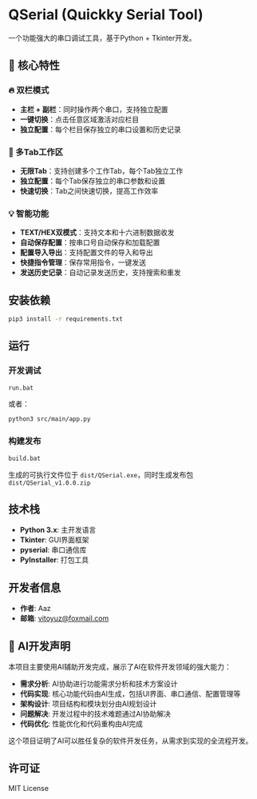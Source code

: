 # QSerial (Quickky Serial Tool)

一个功能强大的串口调试工具，基于Python + Tkinter开发。

## 🚀 核心特性

### 🔥 双栏模式
- **主栏 + 副栏**：同时操作两个串口，支持独立配置
- **一键切换**：点击任意区域激活对应栏目
- **独立配置**：每个栏目保存独立的串口设置和历史记录

### 📑 多Tab工作区
- **无限Tab**：支持创建多个工作Tab，每个Tab独立工作
- **独立配置**：每个Tab保存独立的串口参数和设置
- **快速切换**：Tab之间快速切换，提高工作效率

### 💡 智能功能
- **TEXT/HEX双模式**：支持文本和十六进制数据收发
- **自动保存配置**：按串口号自动保存和加载配置
- **配置导入导出**：支持配置文件的导入和导出
- **快捷指令管理**：保存常用指令，一键发送
- **发送历史记录**：自动记录发送历史，支持搜索和重发

## 安装依赖

```bash
pip3 install -r requirements.txt
```

## 运行

### 开发调试

```bash
run.bat
```

或者：

```bash
python3 src/main/app.py
```

### 构建发布

```bash
build.bat
```

生成的可执行文件位于 `dist/QSerial.exe`，同时生成发布包 `dist/QSerial_v1.0.0.zip`

## 技术栈

- **Python 3.x**: 主开发语言
- **Tkinter**: GUI界面框架
- **pyserial**: 串口通信库
- **PyInstaller**: 打包工具

## 开发者信息

- **作者**: Aaz
- **邮箱**: vitoyuz@foxmail.com

## 🤖 AI开发声明

本项目主要使用AI辅助开发完成，展示了AI在软件开发领域的强大能力：

- **需求分析**: AI协助进行功能需求分析和技术方案设计
- **代码实现**: 核心功能代码由AI生成，包括UI界面、串口通信、配置管理等
- **架构设计**: 项目结构和模块划分由AI规划设计
- **问题解决**: 开发过程中的技术难题通过AI协助解决
- **代码优化**: 性能优化和代码重构由AI完成

这个项目证明了AI可以胜任复杂的软件开发任务，从需求到实现的全流程开发。

## 许可证

MIT License

